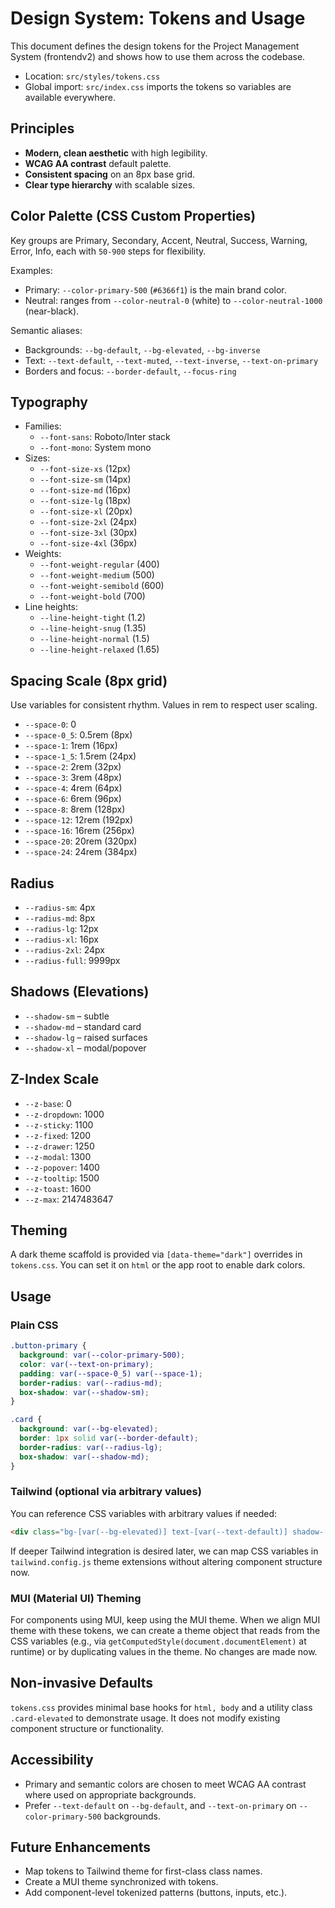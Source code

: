 # Design System: Tokens and Usage

This document defines the design tokens for the Project Management System (frontendv2) and shows how to use them across the codebase.

- Location: `src/styles/tokens.css`
- Global import: `src/index.css` imports the tokens so variables are available everywhere.

## Principles
- **Modern, clean aesthetic** with high legibility.
- **WCAG AA contrast** default palette.
- **Consistent spacing** on an 8px base grid.
- **Clear type hierarchy** with scalable sizes.

## Color Palette (CSS Custom Properties)
Key groups are Primary, Secondary, Accent, Neutral, Success, Warning, Error, Info, each with `50-900` steps for flexibility.

Examples:
- Primary: `--color-primary-500` (`#6366f1`) is the main brand color.
- Neutral: ranges from `--color-neutral-0` (white) to `--color-neutral-1000` (near-black).

Semantic aliases:
- Backgrounds: `--bg-default`, `--bg-elevated`, `--bg-inverse`
- Text: `--text-default`, `--text-muted`, `--text-inverse`, `--text-on-primary`
- Borders and focus: `--border-default`, `--focus-ring`

## Typography
- Families:
  - `--font-sans`: Roboto/Inter stack
  - `--font-mono`: System mono
- Sizes:
  - `--font-size-xs` (12px)
  - `--font-size-sm` (14px)
  - `--font-size-md` (16px)
  - `--font-size-lg` (18px)
  - `--font-size-xl` (20px)
  - `--font-size-2xl` (24px)
  - `--font-size-3xl` (30px)
  - `--font-size-4xl` (36px)
- Weights:
  - `--font-weight-regular` (400)
  - `--font-weight-medium` (500)
  - `--font-weight-semibold` (600)
  - `--font-weight-bold` (700)
- Line heights:
  - `--line-height-tight` (1.2)
  - `--line-height-snug` (1.35)
  - `--line-height-normal` (1.5)
  - `--line-height-relaxed` (1.65)

## Spacing Scale (8px grid)
Use variables for consistent rhythm. Values in rem to respect user scaling.
- `--space-0`: 0
- `--space-0_5`: 0.5rem (8px)
- `--space-1`: 1rem (16px)
- `--space-1_5`: 1.5rem (24px)
- `--space-2`: 2rem (32px)
- `--space-3`: 3rem (48px)
- `--space-4`: 4rem (64px)
- `--space-6`: 6rem (96px)
- `--space-8`: 8rem (128px)
- `--space-12`: 12rem (192px)
- `--space-16`: 16rem (256px)
- `--space-20`: 20rem (320px)
- `--space-24`: 24rem (384px)

## Radius
- `--radius-sm`: 4px
- `--radius-md`: 8px
- `--radius-lg`: 12px
- `--radius-xl`: 16px
- `--radius-2xl`: 24px
- `--radius-full`: 9999px

## Shadows (Elevations)
- `--shadow-sm` – subtle
- `--shadow-md` – standard card
- `--shadow-lg` – raised surfaces
- `--shadow-xl` – modal/popover

## Z-Index Scale
- `--z-base`: 0
- `--z-dropdown`: 1000
- `--z-sticky`: 1100
- `--z-fixed`: 1200
- `--z-drawer`: 1250
- `--z-modal`: 1300
- `--z-popover`: 1400
- `--z-tooltip`: 1500
- `--z-toast`: 1600
- `--z-max`: 2147483647

## Theming
A dark theme scaffold is provided via `[data-theme="dark"]` overrides in `tokens.css`. You can set it on `html` or the app root to enable dark colors.

## Usage

### Plain CSS
```css
.button-primary {
  background: var(--color-primary-500);
  color: var(--text-on-primary);
  padding: var(--space-0_5) var(--space-1);
  border-radius: var(--radius-md);
  box-shadow: var(--shadow-sm);
}

.card {
  background: var(--bg-elevated);
  border: 1px solid var(--border-default);
  border-radius: var(--radius-lg);
  box-shadow: var(--shadow-md);
}
```

### Tailwind (optional via arbitrary values)
You can reference CSS variables with arbitrary values if needed:
```html
<div class="bg-[var(--bg-elevated)] text-[var(--text-default)] shadow-[var(--shadow-md)]"></div>
```
If deeper Tailwind integration is desired later, we can map CSS variables in `tailwind.config.js` theme extensions without altering component structure now.

### MUI (Material UI) Theming
For components using MUI, keep using the MUI theme. When we align MUI theme with these tokens, we can create a theme object that reads from the CSS variables (e.g., via `getComputedStyle(document.documentElement)` at runtime) or by duplicating values in the theme. No changes are made now.

## Non-invasive Defaults
`tokens.css` provides minimal base hooks for `html, body` and a utility class `.card-elevated` to demonstrate usage. It does not modify existing component structure or functionality.

## Accessibility
- Primary and semantic colors are chosen to meet WCAG AA contrast where used on appropriate backgrounds.
- Prefer `--text-default` on `--bg-default`, and `--text-on-primary` on `--color-primary-500` backgrounds.

## Future Enhancements
- Map tokens to Tailwind theme for first-class class names.
- Create a MUI theme synchronized with tokens.
- Add component-level tokenized patterns (buttons, inputs, etc.).
